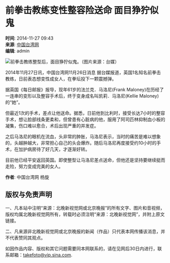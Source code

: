 # 前拳击教练变性整容险送命 面目狰狞似鬼

**时间**: 2014-11-27 09:43  
**来源**: [中国台湾网](#)  
**编辑**: admin  

![前拳击教练整型后，面目狰狞似鬼。（图片来源：台媒）](http://static.takefoto.cn/img/2017_pc.jpg)

2014年11月27日讯，中国台湾网11月26日消息 据台媒报道，英国1名知名前拳击教练，日前表态想变性成女人，在拳坛投下一颗震撼弹。

据英国《每日邮报》报导，现年61岁的法兰克．马洛尼(Frank Maloney)在历经了一连串的变形以及整容手术后，终于变身成名叫凯莉．马洛尼(Kellie Maloney)的“她”。

但最近1次的手术，差点让他送命。据悉，日前他到比利时，接受长达7小时的整容手术，想让脸部线条更柔和，但曾患有心脏病的他，服用了阿司匹林抑制血小板的凝集，伤口难以愈合，术后出现严重的并发症。

之后马洛尼的眼机在流血，头非常的肿胀，马洛尼表示，当时的痛苦是难以想象的，头越肿越大，非常担心自己的头会爆炸。随后马洛尼再度接受约10小时的手术，在加护病房待了好几天，才逐渐好转。

目前他已经平安返回英国。即使整型让马洛尼差点送命，但他还是坚持要继续挺而走险，努力变成完美的女人。

**作者**: 中国台湾网 杨旋

## 版权与免责声明

一、凡本站中注明“来源：北晚新视觉网或北京晚报”的所有文字、图片和音视频，版权均属北晚新视觉网所有，转载时必须注明“来源：北晚新视觉网”，并附上原文链接。

二、凡来源非北晚新视觉网或北京晚报的新闻（作品）只代表本网传播该消息，并不代表赞同其观点。

如因作品内容、版权和其它问题需要同本网联系的，请在见网后30日内进行，联系邮箱：takefoto@vip.sina.com.